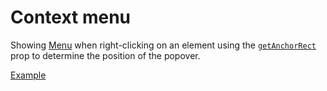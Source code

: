 # Context menu

<p data-description>
  Showing <a href="/components/menu">Menu</a> when right-clicking on an element using the <a href="/apis/menu#getanchorrect"><code>getAnchorRect</code></a> prop to determine the position of the popover.
</p>

<a href="./index.tsx" data-playground>Example</a>
